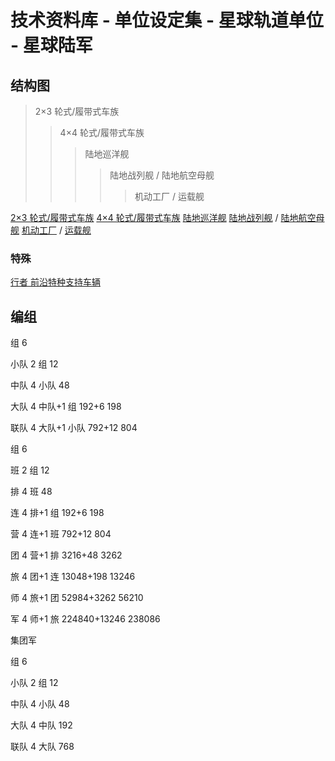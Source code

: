 # 技术资料库 - 单位设定集 - 星球轨道单位 - 星球陆军

## 结构图

> 2×3 轮式/履带式车族
>
> > 4×4 轮式/履带式车族
> >
> > > 陆地巡洋舰
> > >
> > > > 陆地战列舰 / 陆地航空母舰
> > > >
> > > > > 机动工厂 / 运载舰

[2×3 轮式/履带式车族](./2x3%20Multipurpose%20APC%20Family.MD)
[4×4 轮式/履带式车族](./4x4%20Multipurpose%20IFV%20or%20AFV%20Family.md)
[陆地巡洋舰](./DCC-12%20Multipurpose%20Land%20Cruiser.md)
[陆地战列舰](./DBB-22%20Land%20Battleship.MD) / [陆地航空母舰](./DCV-66%20Land%20Aircraft%20Carrier.MD)
[机动工厂](./DMF-45%20Mobile%20Factory.MD) / [运载舰](./DCVH-33%20Strategic%20Aircraft%20Carrier.MD)

### 特殊

[行者 前沿特种支持车辆](./FSSV.md)

## 编组

组 6

小队 2 组 12

中队 4 小队 48

大队 4 中队+1 组 192+6 198

联队 4 大队+1 小队 792+12 804

组 6

班 2 组 12

排 4 班 48

连 4 排+1 组 192+6 198

营 4 连+1 班 792+12 804

团 4 营+1 排 3216+48 3262

旅 4 团+1 连 13048+198 13246

师 4 旅+1 团 52984+3262 56210

军 4 师+1 旅 224840+13246 238086

集团军

组 6

小队 2 组 12

中队 4 小队 48

大队 4 中队 192

联队 4 大队 768

